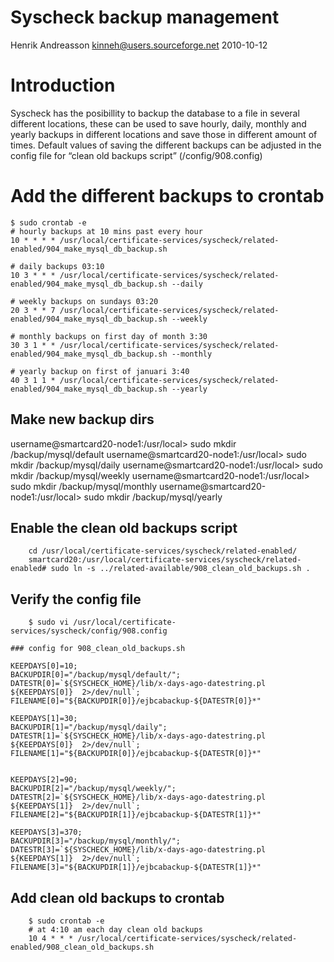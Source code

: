 ﻿Syscheck backup management
==========================

Henrik Andreasson
kinneh@users.sourceforge.net 
2010-10-12

Introduction
=============

Syscheck has the posibillity to backup the database to a file in several different locations, these can be used to save hourly, daily, monthly and yearly backups in different locations and save those in different amount of times.
Default values of saving the different backups can be adjusted in the config file for “clean old backups script” (<syscheck>/config/908.config) 




Add the different backups to crontab
====================================

```
$ sudo crontab -e
# hourly backups at 10 mins past every hour
10 * * * * /usr/local/certificate-services/syscheck/related-enabled/904_make_mysql_db_backup.sh

# daily backups 03:10
10 3 * * * /usr/local/certificate-services/syscheck/related-enabled/904_make_mysql_db_backup.sh --daily

# weekly backups on sundays 03:20
20 3 * * 7 /usr/local/certificate-services/syscheck/related-enabled/904_make_mysql_db_backup.sh --weekly

# monthly backups on first day of month 3:30
30 3 1 * * /usr/local/certificate-services/syscheck/related-enabled/904_make_mysql_db_backup.sh --monthly

# yearly backup on first of januari 3:40
40 3 1 1 * /usr/local/certificate-services/syscheck/related-enabled/904_make_mysql_db_backup.sh --yearly
```

Make new backup dirs
-------------------------
username@smartcard20-node1:/usr/local> sudo mkdir /backup/mysql/default
username@smartcard20-node1:/usr/local> sudo mkdir /backup/mysql/daily
username@smartcard20-node1:/usr/local> sudo mkdir /backup/mysql/weekly
username@smartcard20-node1:/usr/local> sudo mkdir /backup/mysql/monthly
username@smartcard20-node1:/usr/local> sudo mkdir /backup/mysql/yearly

Enable the clean old backups script
------------------------------------

        cd /usr/local/certificate-services/syscheck/related-enabled/
        smartcard20:/usr/local/certificate-services/syscheck/related-enabled# sudo ln -s ../related-available/908_clean_old_backups.sh .

Verify the config file
-------------------------

        $ sudo vi /usr/local/certificate-services/syscheck/config/908.config

```
### config for 908_clean_old_backups.sh

KEEPDAYS[0]=10;
BACKUPDIR[0]="/backup/mysql/default/";
DATESTR[0]=`${SYSCHECK_HOME}/lib/x-days-ago-datestring.pl ${KEEPDAYS[0]}  2>/dev/null`;
FILENAME[0]="${BACKUPDIR[0]}/ejbcabackup-${DATESTR[0]}*"

KEEPDAYS[1]=30;
BACKUPDIR[1]="/backup/mysql/daily";
DATESTR[1]=`${SYSCHECK_HOME}/lib/x-days-ago-datestring.pl ${KEEPDAYS[0]}  2>/dev/null`;
FILENAME[1]="${BACKUPDIR[0]}/ejbcabackup-${DATESTR[0]}*"


KEEPDAYS[2]=90;
BACKUPDIR[2]="/backup/mysql/weekly/";
DATESTR[2]=`${SYSCHECK_HOME}/lib/x-days-ago-datestring.pl ${KEEPDAYS[1]}  2>/dev/null`;
FILENAME[2]="${BACKUPDIR[1]}/ejbcabackup-${DATESTR[1]}*"

KEEPDAYS[3]=370;
BACKUPDIR[3]="/backup/mysql/monthly/";
DATESTR[3]=`${SYSCHECK_HOME}/lib/x-days-ago-datestring.pl ${KEEPDAYS[1]}  2>/dev/null`;
FILENAME[3]="${BACKUPDIR[1]}/ejbcabackup-${DATESTR[1]}*"
```

Add clean old backups to crontab
----------------------------------

        $ sudo crontab -e
        # at 4:10 am each day clean old backups
        10 4 * * * /usr/local/certificate-services/syscheck/related-enabled/908_clean_old_backups.sh

